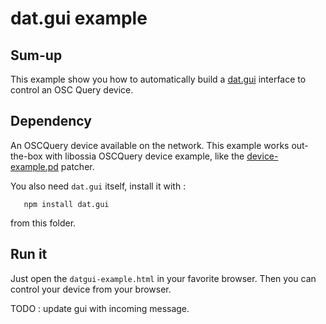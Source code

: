# dat.gui example

## Sum-up

This example show you how to automatically build a [dat.gui](https://github.com/dataarts/dat.gui) interface to control an OSC Query device.

## Dependency

An OSCQuery device available on the network. This example works out-the-box with libossia OSCQuery device example, like the [device-example.pd](https://github.com/ossia/libossia/blob/master/ossia/ossia-pd/examples/device-example.pd) patcher.

You also need `dat.gui` itself, install it with : 

~~~
   npm install dat.gui
~~~

from this folder.

## Run it

Just open the `datgui-example.html` in your favorite browser.
Then you can control your device from your browser.

TODO : update gui with incoming message.
